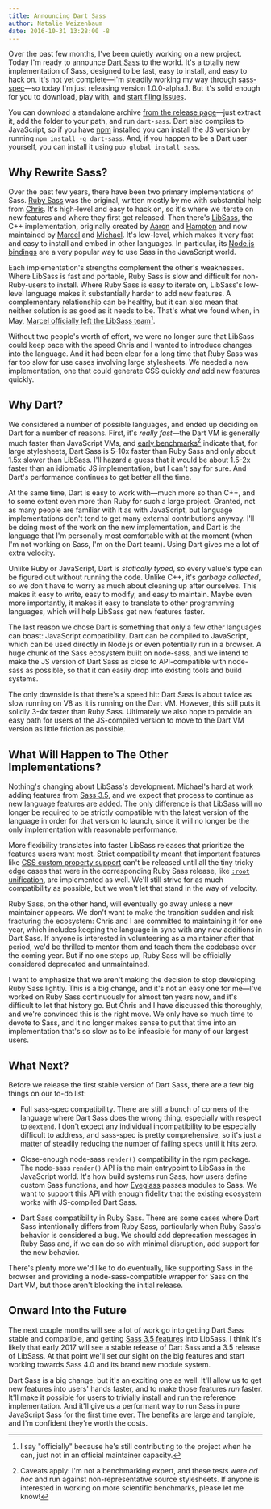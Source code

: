 ```yaml
---
title: Announcing Dart Sass
author: Natalie Weizenbaum
date: 2016-10-31 13:28:00 -8
---
```


Over the past few months, I've been quietly working on a new project. Today I'm
ready to announce [Dart Sass](https://github.com/sass/dart-sass) to the world.
It's a totally new implementation of Sass, designed to be fast, easy to install,
and easy to hack on. It's not yet complete—I'm steadily working my way through
[sass-spec](https://github.com/sass/sass-spec)—so today I'm just releasing
version 1.0.0-alpha.1. But it's solid enough for you to download, play with, and
[start filing issues](https://github.com/sass/dart-sass/issues).

You can download a standalone archive [from the release
page](https://github.com/sass/dart-sass/releases/tag/1.0.0-alpha.1)—just extract
it, add the folder to your path, and run `dart-sass`. Dart also compiles to
JavaScript, so if you have [npm](https://www.npmjs.com/) installed you can
install the JS version by running `npm install -g dart-sass`. And, if you happen
to be a Dart user yourself, you can install it using `pub global install sass`.

## Why Rewrite Sass?

Over the past few years, there have been two primary implementations of Sass.
[Ruby Sass](https://github.com/sass/sass) was the original, written mostly by me
with substantial help from [Chris](https://twitter.com/chriseppstein). It's
high-level and easy to hack on, so it's where we iterate on new features and
where they first get released. Then there's
[LibSass](https://github.com/sass/libsass), the C++ implementation, originally
created by [Aaron](https://github.com/akhleung) and
[Hampton](https://github.com/hamptonmakes) and now maintained by
[Marcel](https://github.com/mgreter) and [Michael](https://github.com/xzyfer).
It's low-level, which makes it very fast and easy to install and embed in other
languages. In particular, its [Node.js
bindings](https://github.com/sass/node-sass) are a very popular way to use Sass
in the JavaScript world.

Each implementation's strengths complement the other's weaknesses. Where LibSass
is fast and portable, Ruby Sass is slow and difficult for non-Ruby-users to
install. Where Ruby Sass is easy to iterate on, LibSass's low-level language
makes it substantially harder to add new features. A complementary relationship
can be healthy, but it can also mean that neither solution is as good as it
needs to be. That's what we found when, in May, [Marcel officially left the
LibSass team](http://blog.sass-lang.com/posts/734390-thank-you-marcel)[^1].

[^1]: I say "officially" because he's still contributing to the project when he
    can, just not in an official maintainer capacity.

Without two people's worth of effort, we were no longer sure that LibSass could
keep pace with the speed Chris and I wanted to introduce changes into the
language. And it had been clear for a long time that Ruby Sass was far too slow
for use cases involving large stylesheets. We needed a new implementation, one
that could generate CSS quickly *and* add new features quickly.

## Why Dart?

We considered a number of possible languages, and ended up deciding on Dart for
a number of reasons. First, it's *really fast*—the Dart VM is generally much
faster than JavaScript VMs, and [early
benchmarks](https://github.com/sass/dart-sass/blob/main/perf.md)[^2] indicate
that, for large stylesheets, Dart Sass is 5-10x faster than Ruby Sass and only
about 1.5x slower than LibSass. I'll hazard a guess that it would be about
1.5-2x faster than an idiomatic JS implementation, but I can't say for sure. And
Dart's performance continues to get better all the time.

[^2]: Caveats apply: I'm not a benchmarking expert, and these tests were *ad
    hoc* and run against non-representative source stylesheets. If anyone is
    interested in working on more scientific benchmarks, please let me know!

At the same time, Dart is easy to work with—much more so than C++, and to some
extent even more than Ruby for such a large project. Granted, not as many people
are familiar with it as with JavaScript, but language implementations don't tend
to get many external contributions anyway. I'll be doing most of the work on the
new implementation, and Dart is the language that I'm personally most
comfortable with at the moment (when I'm not working on Sass, I'm on the Dart
team). Using Dart gives me a lot of extra velocity.

Unlike Ruby or JavaScript, Dart is *statically typed*, so every value's type can
be figured out without running the code. Unlike C++, it's *garbage collected*,
so we don't have to worry as much about cleaning up after ourselves. This makes
it easy to write, easy to modify, and easy to maintain. Maybe even more
importantly, it makes it easy to translate to other programming languages, which
will help LibSass get new features faster.

The last reason we chose Dart is something that only a few other languages can
boast: JavaScript compatibility. Dart can be compiled to JavaScript, which can
be used directly in Node.js or even potentially run in a browser. A huge chunk
of the Sass ecosystem built on node-sass, and we intend to make the JS version
of Dart Sass as close to API-compatible with node-sass as possible, so that it
can easily drop into existing tools and build systems.

The only downside is that there's a speed hit: Dart Sass is about twice as slow
running on V8 as it is running on the Dart VM. However, this still puts it
solidly 3-4x faster than Ruby Sass. Ultimately we also hope to provide an easy
path for users of the JS-compiled version to move to the Dart VM version as
little friction as possible.

## What Will Happen to The Other Implementations?

Nothing's changing about LibSass's development. Michael's hard at work adding
features from [Sass
3.5](http://blog.sass-lang.com/posts/809572-sass-35-release-candidate), and we
expect that process to continue as new language features are added. The only
difference is that LibSass will no longer be required to be strictly compatible
with the latest version of the language in order for that version to launch,
since it will no longer be the only implementation with reasonable performance.

More flexibility translates into faster LibSass releases that prioritize the
features users want most. Strict compatibility meant that important features
like [CSS custom property support](https://github.com/sass/libsass/issues/2076)
can't be released until all the tiny tricky edge cases that were in the
corresponding Ruby Sass release, like [`:root`
unification](https://github.com/sass/libsass/issues/2071), are implemented as
well. We'll still strive for as much compatibility as possible, but we won't let
that stand in the way of velocity.

Ruby Sass, on the other hand, will eventually go away unless a new maintainer
appears. We don't want to make the transition sudden and risk fracturing the
ecosystem: Chris and I are committed to maintaining it for one year, which
includes keeping the language in sync with any new additions in Dart Sass. If
anyone is interested in volunteering as a maintainer after that period, we'd be
thrilled to mentor them and teach them the codebase over the coming year. But if
no one steps up, Ruby Sass will be officially considered deprecated and
unmaintained.

I want to emphasize that we aren't making the decision to stop developing Ruby
Sass lightly. This is a big change, and it's not an easy one for me—I've worked
on Ruby Sass continuously for almost ten years now, and it's difficult to let
that history go. But Chris and I have discussed this thoroughly, and we're
convinced this is the right move. We only have so much time to devote to Sass,
and it no longer makes sense to put that time into an implementation that's so
slow as to be infeasible for many of our largest users.

## What Next?

Before we release the first stable version of Dart Sass, there are a few big
things on our to-do list:

* Full sass-spec compatibility. There are still a bunch of corners of the
  language where Dart Sass does the wrong thing, especially with respect to
  `@extend`. I don't expect any individual incompatibility to be especially
  difficult to address, and sass-spec is pretty comprehensive, so it's just a
  matter of steadily reducing the number of failing specs until it hits zero.

* Close-enough node-sass `render()` compatibility in the npm package. The
  node-sass `render()` API is the main entrypoint to LibSass in the JavaScript
  world. It's how build systems run Sass, how users define custom Sass
  functions, and how [Eyeglass](https://github.com/sass-eyeglass/eyeglass)
  passes modules to Sass. We want to support this API with enough fidelity that
  the existing ecosystem works with JS-compiled Dart Sass.

* Dart Sass compatibility in Ruby Sass. There are some cases where Dart Sass
  intentionally differs from Ruby Sass, particularly when Ruby Sass's behavior
  is considered a bug. We should add deprecation messages in Ruby Sass and, if
  we can do so with minimal disruption, add support for the new behavior.

There's plenty more we'd like to do eventually, like supporting Sass in the
browser and providing a node-sass-compatible wrapper for Sass on the Dart VM,
but those aren't blocking the initial release.

## Onward Into the Future

The next couple months will see a lot of work go into getting Dart Sass stable
and compatible, and getting [Sass 3.5
features](http://blog.sass-lang.com/posts/809572-sass-35-release-candidate) into
LibSass. I think it's likely that early 2017 will see a stable release of Dart
Sass and a 3.5 release of LibSass. At that point we'll set our sight on the big
features and start working towards Sass 4.0 and its brand new module system.

Dart Sass is a big change, but it's an exciting one as well. It'll allow us to
get new features into users' hands faster, and to make those features *run*
faster. It'll make it possible for users to trivially install and run the
reference implementation. And it'll give us a performant way to run Sass in pure
JavaScript Sass for the first time ever. The benefits are large and tangible,
and I'm confident they're worth the costs.
